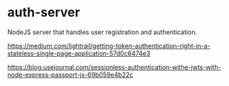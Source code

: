 # auth-server
NodeJS server that handles user registration and authentication.

https://medium.com/lightrail/getting-token-authentication-right-in-a-stateless-single-page-application-57d0c6474e3

https://blog.usejournal.com/sessionless-authentication-withe-jwts-with-node-express-passport-js-69b059e4b22c
